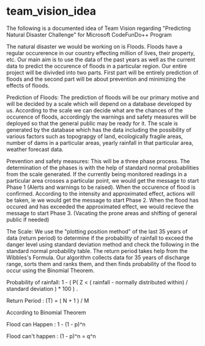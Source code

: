 # team_vision_idea
The following is a documented idea of Team Vision regarding "Predicting Natural Disaster Challenge" for Microsoft CodeFunDo++ Program

The natural disaster we would be working on is Floods. Floods have a regular occurerence in our country effecting million of lives, their property, etc. Our main aim is to use the data of the past years as well as the current data to predict the occurence of floods in a particular region. Our entire project will be divivded into two parts. First part will be entirely prediction of floods and the second part will be about prevention and minimizing the effects of floods.

Prediction of Floods:
The prediction of floods will be our primary motive and will be decided by a scale which will depend on a database developed by us. According to the scale we can decide what are the chances of the occurence of floods, accordingly the warnings and safety measures will be deployed so that the general public may be ready for it. 
The scale is generated by the database which has the data including the possibility of various factors such as topograpgy of land, ecologically fragile areas, number of dams in a particular areas, yearly rainfall in that particular area, weather forecast data.

Prevention and safety measures:
This will be a three phase process. The determination of the phases is with the help of standard normal probabilities from the scale generated.
If the currently being monitored readings in a particular area crosses a particular point, we would get the message to start Phase 1 (Alerts and warnings to be raised).
When the occurence of flood is confirmed. According to the intensity and approximated effect, actions will be taken, ie we would get the message to start Phase 2. 
When the flood has occured and has exceeded the approximated effect, we would recieve the message to start Phase 3. (Vacating the prone areas and shifting of general public if needed)

The Scale: 
We use the "plotting position method" of the last 35 years of data (return period) to determine if the probability of rainfall to exceed the danger level using standard deviation method and check the following in the standard normal probability table. The return period takes help from the Wibbles's Formula. Our algorithm collects data for 35 years of discharge range, sorts them and ranks them, and then finds probability of the flood to occur using the Binomial Theorem.

Probability of rainfall:  1 - ( P( Z < ( rainfall - normally distributed within) / standard deviation ) * 100 ) . 

Return Period : (T) = ( N + 1 ) / M

According to Binomial Theorem 

Flood can Happen : 1 - (1 - p)^n

Flood can't happen : (1 - p)^n = q^n
